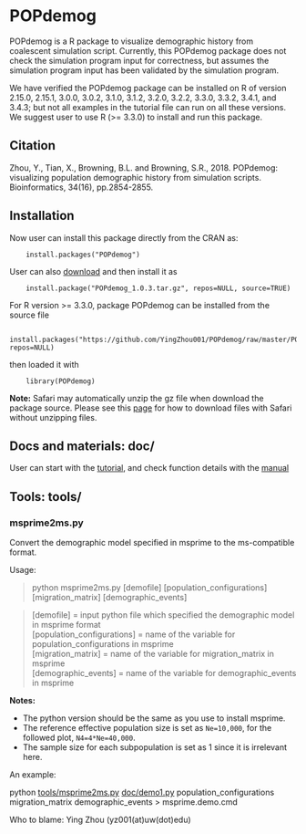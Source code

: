 # POPdemog
POPdemog is a R package to visualize demographic history from coalescent simulation script. 
Currently, this POPdemog package does not check the simulation program input for correctness, but assumes the simulation program input has been validated by the simulation program.

We have verified the POPdemog package can be installed on R of version 2.15.0, 2.15.1, 3.0.0, 3.0.2, 3.1.0, 3.1.2, 3.2.0, 3.2.2, 3.3.0, 3.3.2, 3.4.1, and 3.4.3; but not all examples in the tutorial file can run on all these versions. We suggest user to use R (>= 3.3.0) to install and run this package.

## Citation

Zhou, Y., Tian, X., Browning, B.L. and Browning, S.R., 2018. POPdemog: visualizing population demographic history from simulation scripts. Bioinformatics, 34(16), pp.2854-2855.

## Installation
Now user can install this package directly from the CRAN as:

        install.packages("POPdemog")

User can also [download](https://github.com/YingZhou001/POPdemog/raw/master/POPdemog_1.0.3.tar.gz) and then install it as

        install.package("POPdemog_1.0.3.tar.gz", repos=NULL, source=TRUE)

For R version >= 3.3.0, package POPdemog can be installed from the source file

        install.packages("https://github.com/YingZhou001/POPdemog/raw/master/POPdemog_1.0.3.tar.gz", repos=NULL)

then loaded it with

        library(POPdemog)

**Note:** Safari may automatically unzip the gz file when download the package source. Please see this [page](https://apple.stackexchange.com/questions/961/how-to-stop-safari-from-unzipping-files-after-download) for how to download files with Safari without unzipping files.

## Docs and materials: doc/

User can start with the [tutorial](doc/POPdemog-tutorial.md), and check function details with the [manual](doc/POPdemog-manual.pdf)
   
## Tools: tools/

### msprime2ms.py
Convert the demographic model specified in msprime to the ms-compatible format.

Usage:   
> python msprime2ms.py [demofile] [population_configurations] [migration_matrix] [demographic_events]   
  
>   [demofile] = input python file which specified the demographic model in msprime format   
>   [population_configurations] = name of the variable for population_configurations in msprime   
>   [migration_matrix] = name of the variable for migration_matrix in msprime   
>   [demographic_events] = name of the variable for demographic_events in msprime   

**Notes:**   
  + The python version should be the same as you use to install msprime.   
  + The reference effective population size is set as `Ne=10,000`, for the followed plot, `N4=4*Ne=40,000`.  
  + The sample size for each subpopulation is set as 1 since it is irrelevant here.   


An example:

python [tools/msprime2ms.py](tools/msprime2ms.py) [doc/demo1.py](doc/demo1.py) population_configurations migration_matrix demographic_events > msprime.demo.cmd



Who to blame: Ying Zhou (yz001(at)uw(dot)edu)
